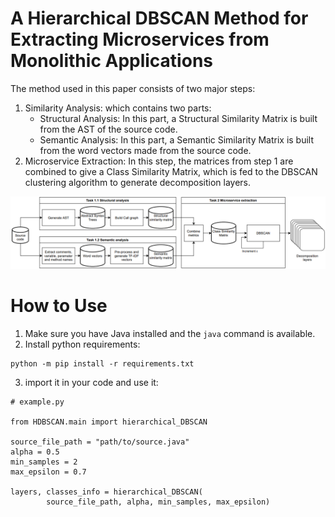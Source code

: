 # A Hierarchical DBSCAN Method for Extracting Microservices from Monolithic Applications

The method used in this paper consists of two major steps:
1. Similarity Analysis: which contains two parts:
    - Structural Analysis: In this part, a Structural Similarity Matrix is built from the AST of the source code.
    - Semantic Analysis: In this part, a Semantic Similarity Matrix is built from the word vectors made from the source code.
2. Microservice Extraction: In this step, the matrices from step 1 are combined to give a Class Similarity Matrix, which is fed to the DBSCAN clustering algorithm to generate decomposition layers.

![a summary of the steps taken to extract the microservices](res/steps.png)


# How to Use

1. Make sure you have Java installed and the `java` command is available.
2. Install python requirements:
```
python -m pip install -r requirements.txt
```
3. import it in your code and use it:
```
# example.py

from HDBSCAN.main import hierarchical_DBSCAN

source_file_path = "path/to/source.java"
alpha = 0.5
min_samples = 2
max_epsilon = 0.7

layers, classes_info = hierarchical_DBSCAN(
        source_file_path, alpha, min_samples, max_epsilon)

```
